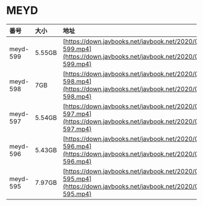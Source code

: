 # MEYD

| 番号 | 大小 | 地址 |
| :--- | :--- | :--- |
| meyd-599 | 5.55GB | [https://down.javbooks.net/javbook.net/2020/06/26/meyd-599.mp4](https://down.javbooks.net/javbook.net/2020/06/26/meyd-599.mp4) |
| meyd-598 | 7GB | [https://down.javbooks.net/javbook.net/2020/06/26/meyd-598.mp4](https://down.javbooks.net/javbook.net/2020/06/26/meyd-598.mp4) |
| meyd-597 | 5.54GB | [https://down.javbooks.net/javbook.net/2020/06/26/meyd-597.mp4](https://down.javbooks.net/javbook.net/2020/06/26/meyd-597.mp4) |
| meyd-596 | 5.43GB | [https://down.javbooks.net/javbook.net/2020/06/26/meyd-596.mp4](https://down.javbooks.net/javbook.net/2020/06/26/meyd-596.mp4) |
| meyd-595 | 7.97GB | [https://down.javbooks.net/javbook.net/2020/06/26/meyd-595.mp4](https://down.javbooks.net/javbook.net/2020/06/26/meyd-595.mp4) |

